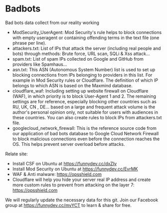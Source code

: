 # Badbots

Bad bots data collect from our reality working
* ModSecurity_UserAgent: Mod Security's rule helps to block connections with empty useragent or containing offending terms in the text file (one phrase per line).
* attackers.txt: List of IPs that attack the server (including real people and bots) through methods: Brute force, URL scan, SQLi & Xss attack...
* spam.txt: List of spam IPs collected on Google and GitHub from providers like Spamhaus...
* asn.txt: This ASN (Autonomous System Number) list is used to set up blocking connections from IPs belonging to providers in this list. For example in Mod Security rules or Cloudflare. The definition of which IP belongs to which ASN is based on the Maxmind database.
* cloudflare_waf: Including setting up website firewall on Cloudflare (WAF), in which priority is to block User-Agent 1 and 2. The remaining settings are for reference, especially blocking other countries such as RU, UK, CN , DE... based on a large and frequent attack volume is the author's personal opinion only, not suitable for users with audiences in these countries. You can also create rules to block IPs from attackers.txt file.
* googlecloud_network_firewall: This is the reference source code from our application of bad bots database to Google Cloud Network Firewall to block malicious connections even before the connection reaches the OS. This helps prevent server overload before attacks.

Relate site:
* Install CSF on Ubuntu at https://funnydev.cc/dxZIv
* Install Mod Security on Ubuntu at https://funnydev.cc/EvrMK
* WAF & Anti malware: https://opsshield.com
* Cloudflare will help you hide your server real IP address and create more custom rules to prevent from attacking on the layer 7: https://opsshield.com

We will regularly update the necessary data for this git. Join our Facebook group at https://funnydev.cc/mvYCT to learn & share for free.